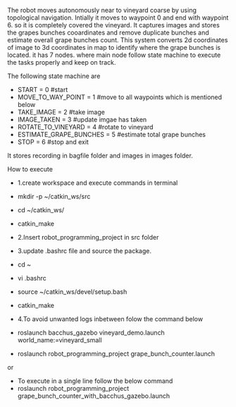 The robot moves autonomously near to vineyard coarse by using topological navigation. Intially it moves to waypoint 0 and end with waypoint 6.
so it is completely covered the vineyard. It captures images and stores the grapes bunches cooardinates and remove duplicate bunches and estimate
overall grape bunches count. This system converts 2d coordinates of image to 3d coordinates in map to identify where the grape bunches is located.
it has 7 nodes. where main node follow state machine to execute the tasks properly and keep on track.

The following state machine are

- START = 0 #start 
- MOVE_TO_WAY_POINT = 1 #move to all waypoints which is mentioned below
- TAKE_IMAGE = 2 #take image
- IMAGE_TAKEN = 3 #update imgae has taken
- ROTATE_TO_VINEYARD = 4 #rotate to vineyard
- ESTIMATE_GRAPE_BUNCHES = 5 #estimate total grape bunches
- STOP = 6 #stop and exit

It stores recording in bagfile folder and images in images folder.

How to execute
- 1.create workspace and execute commands in terminal
- mkdir -p ~/catkin_ws/src
- cd ~/catkin_ws/
- catkin_make

- 2.Insert robot_programming_project in src folder

- 3.update .bashrc file and source the package.
- cd ~
- vi .bashrc
- source ~/catkin_ws/devel/setup.bash
- catkin_make

- 4.To avoid unwanted logs inbetween folow the command below
- roslaunch bacchus_gazebo vineyard_demo.launch world_name:=vineyard_small
- roslaunch robot_programming_project grape_bunch_counter.launch

or
- To execute in a single line follow the below command
- roslaunch robot_programming_project grape_bunch_counter_with_bacchus_gazebo.launch



